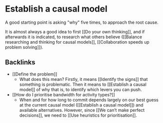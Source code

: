 # Establish a causal model
A good starting point is asking "why" five times, to approach the root cause.

It is almost always a good idea to first [[Do your own thinking]], and if afterwards it is indicated, to research what others believe ([[Balance researching and thinking for causal models]], [[Collaboration speeds up problem solving]]).



## Backlinks
* [[Define the problem]]
	* What does this mean? Firstly, it means [[Identify the signs]] that something is problematic. Then it means to [[Establish a causal model]] of why that is, to identify which levers you can push.
* [[How do I prioritise bandwidth for activity types?]]
	* When and for how long to commit depends largely on our best guess at the current causal model ([[Establish a causal model]]) and available alternatives. However, since [[We can’t make perfect decisions]], we need to [[Use heuristics for prioritisation]].

<!-- {BearID:4404EEDD-9E2F-4E99-871F-21B01EFE14FD-90074-00008A1C5C54F652} -->
